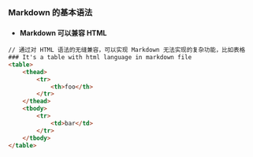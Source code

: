 ### Markdown 的基本语法

- #### Markdown 可以兼容 HTML
```html
// 通过对 HTML 语法的无缝兼容，可以实现 Markdown 无法实现的复杂功能，比如表格
### It's a table with html language in markdown file
<table>
    <thead>
        <tr>
            <th>foo</th>
        </tr>
    </thead>
    <tbody>
        <tr>
            <td>bar</td>
        </tr>
    </tbody>
</table>
```

